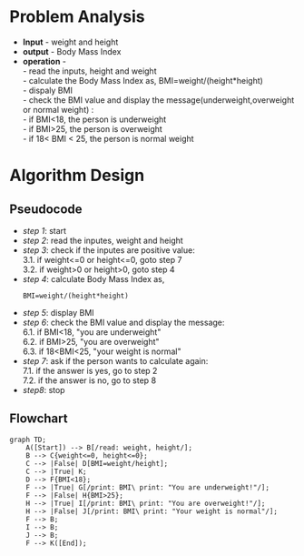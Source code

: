# Problem Analysis
+ **Input** - weight and height
+ **output** - Body Mass Index
+ **operation** -\
             - read the inputs, height and weight\
             - calculate the Body Mass Index as, BMI=weight/(height*height)\
             - dispaly BMI\
             - check the BMI value and display the message(underweight,overweight or normal weight) :\
                           - if BMI<18, the person is underweight\
                           - if BMI>25, the person is overweight\
                           - if 18< BMI < 25, the person is normal weight
# Algorithm Design
 ## Pseudocode 
 + *step 1*: start
 + *step 2*: read the inputes, weight and height
 + *step 3*: check if the inputes are positive value:\
                 3.1. if weight<=0 or height<=0, goto step 7\
                 3.2. if weight>0 or height>0, goto step 4
+ *step 4*: calculate Body Mass Index as,
  ```
  BMI=weight/(height*height)
  ```
+ *step 5*: display BMI
+ *step 6*: check the BMI value and display the message:\
          6.1. if BMI<18, "you are underweight"\
          6.2. if BMI>25, "you are overweight"\
          6.3. if 18<BMI<25, "your weight is normal"
+ *step 7*: ask if the person wants to calculate again:\
                7.1. if the answer is yes, go to step 2\
                7.2. if the answer is no, go to step 8
+ *step8*: stop
## Flowchart
```mermaid
graph TD;
    A([Start]) --> B[/read: weight, height/];
    B --> C{weight<=0, height<=0};
    C --> |False| D[BMI=weight/height];
    C --> |True| K;
    D --> F{BMI<18};
    F --> |True| G[/print: BMI\ print: "You are underweight!"/];
    F --> |False| H{BMI>25};
    H --> |True| I[/print: BMI\ print: "You are overweight!"/];
    H --> |False| J[/print: BMI\ print: "Your weight is normal"/];
    F --> B;
    I --> B;
    J --> B;
    F --> K([End]);
    
  


            
